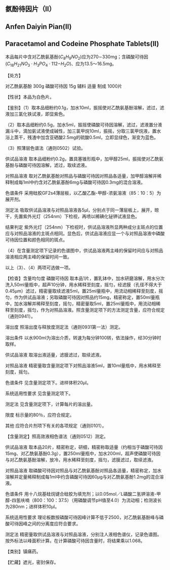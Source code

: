 ## 氨酚待因片（II）

## Anfen Daiyin Pian(II)

## Paracetamol and Codeine Phosphate Tablets(II)

本品每片中含对乙酰氨基酚$(C_{8}H_{9}NO_{2})$应为270∼330mg；含磷酸可待因$(C_{18}H_{21}NO_{3}\cdot H_{3}PO_{4}\cdot 1$12$-H_{2}O)$、应为13.5～16.5mg。

【处方】

对乙酰氨基酚 300g
磷酸可待因 15g
辅料 适量
制成 1000片


【性状】本品为白色片。

【鉴别】（1）取本品细粉约0.1g，加水10ml，振摇使对乙酰氨基酚溶解，滤过，滤液加三氯化铁试液，即显紫色。

（2）取本品细粉约0.5g，加水5ml，振摇使磷酸可待因溶解，滤过，滤液置分液漏斗中，滴加氨试液使成碱性，加三氯甲烷10ml，振摇，分取三氯甲烷液，置水浴上蒸干，残渣中加含亚硒酸2.5mg的硫酸0.5ml，立即显绿色，渐变为蓝色。

（3）照薄层色谱法（通则0502）试验。

供试品溶液 取本品细粉约0.2g，置具塞锥形瓶中，加甲醇25ml，振摇使对乙酰氨基酚与磷酸可待因溶解，滤过，取续滤液。

对照品溶液 取对乙酰氨基酚对照品与磷酸可待因对照品各适量，加甲醇溶解并稀释制成每1ml中约含对乙酰氨基酚6mg与磷酸可待因0.3mg的混合溶液。

色谱条件 采用硅胶GF2s4薄层板，以乙酸乙酯-甲醇-浓氨溶液（85：10：5）为展开剂。

测定法 吸取供试品溶液与对照品溶液各5μl，分别点于同一薄层板上，展开，晾干，先置紫外光灯（254nm）下检视，再喷以稀碘化铋钾试液显色。

结果判定 紫外光灯（254nm）下检视时，供试品溶液所显两种成分主斑点的位置应与对照品溶液的主斑点相同。显色后，供试品溶液应显一个与对照品溶液中磷酸可待因位置和颜色相同的斑点。

（4）在含量测定项下记录的色谱图中，供试品溶液两主峰的保留时间应与对照品溶液相应两主峰的保留时间一致。

以上（3）、（4）两项可选做一项。

【检查】含量均匀度 磷酸可待因 取本品1片，置乳钵中，加水研磨溶解，用水分次洗入50ml量瓶中，超声10分钟，用水稀释至刻度，摇匀，经滤膜（孔径不得大于0.45μm）滤过，精密量取续滤液5ml，置25ml量瓶中，用流动相稀释至刻度，摇匀，作为供试品溶液；另取磷酸可待因对照品约15mg，精密称定，置50ml量瓶中，加水溶解并稀释至刻度，摇匀，精密量取5ml，置25ml量瓶中，用流动相稀释至刻度，摇匀，作为对照品溶液。照含量测定项下的方法测定含量，应符合规定（通则0941）。

溶出度 照溶出度与释放度测定法（通则0931第一法）测定。

溶出条件 以水900ml为溶出介质，转速为每分钟100转，依法操作，经30分钟时取样。

供试品溶液 取溶出液适量，滤膜滤过，取续滤液。

对照品溶液 精密量取含量测定项下对照品溶液5ml，置10ml量瓶中，用水稀释至刻度，摇匀。

色谱条件 见含量测定项下。进样体积20μl。

系统适用性要求 见含量测定项下。

测定法 见含量测定项下，计算每片的溶出量。

限度 标示量的80％，应符合规定。

其他 应符合片剂项下有关的各项规定（通则0101）。

【含量测定】照高效液相色谱法（通则0512）测定。

供试品溶液 取本品20片，精密称定，研细，精密称取适量（约相当于磷酸可待因15mg、对乙酰氨基酚0.3g），置250ml量瓶中，加水200ml，超声使磷酸可待因与对乙酰氨基酚溶解，放冷，用水稀释至刻度，摇匀，滤膜滤过，取续滤液。

对照品溶液 取磷酸可待因对照品与对乙酰氨基酚对照品各适量，精密称定，加水溶解并定量稀释制成每1ml中约含磷酸可待因60μg与对乙酰氨基酚1.2mg的混合溶液。

色谱条件 用十八烷基硅烷键合硅胶为填充剂；以0.05mol／L磷酸二氢钾溶液-甲醇-四氢呋喃（800：100：37.5）（用磷酸调节pH值至4.0）为流动相；检测波长为280nm；进样体积10μl。

系统适用性要求 理论板数按磷酸可待因峰计算不低于2500，对乙酰氨基酚峰与磷酸可待因峰之间的分离度应符合要求。

测定法 精密量取供试品溶液与对照品溶液，分别注人液相色谱仪，记录色谱图。按外标法以峰面积计算。在计算磷酸可待因含量时，将结果乘以1.068。

【类别】镇痛药。

【贮藏】遮光，密封保存。